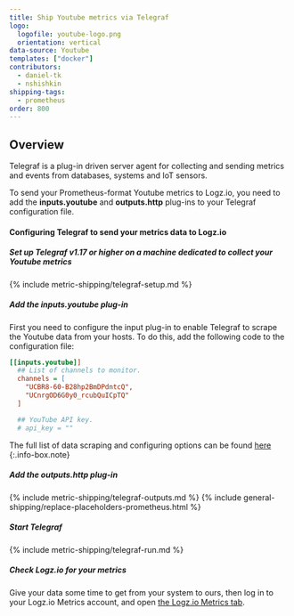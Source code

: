 ```yaml
---
title: Ship Youtube metrics via Telegraf
logo:
  logofile: youtube-logo.png
  orientation: vertical
data-source: Youtube 
templates: ["docker"]
contributors:
  - daniel-tk
  - nshishkin
shipping-tags:  
  - prometheus
order: 800
---
```



## Overview

Telegraf is a plug-in driven server agent for collecting and sending metrics and events from databases, systems and IoT sensors.

To send your Prometheus-format Youtube metrics to Logz.io, you need to add the **inputs.youtube** and **outputs.http** plug-ins to your Telegraf configuration file.

#### Configuring Telegraf to send your metrics data to Logz.io

<div class="tasklist">

##### Set up Telegraf v1.17 or higher on a machine dedicated to collect your Youtube metrics

{% include metric-shipping/telegraf-setup.md %}

##### Add the inputs.youtube plug-in

First you need to configure the input plug-in to enable Telegraf to scrape the Youtube data from your hosts. To do this, add the following code to the configuration file:

``` ini
[[inputs.youtube]]
  ## List of channels to monitor.
  channels = [
    "UCBR8-60-B28hp2BmDPdntcQ",
    "UCnrgOD6G0y0_rcubQuICpTQ"
  ]

  ## YouTube API key.
  # api_key = ""
```

<!-- info-box-start:info -->
The full list of data scraping and configuring options can be found [here](https://github.com/influxdata/telegraf/blob/release-1.18/plugins/inputs/youtube/README.md)
{:.info-box.note}
<!-- info-box-end -->

##### Add the outputs.http plug-in
  
{% include metric-shipping/telegraf-outputs.md %}
{% include general-shipping/replace-placeholders-prometheus.html %}
  
##### Start Telegraf

{% include metric-shipping/telegraf-run.md %}

##### Check Logz.io for your metrics

Give your data some time to get from your system to ours, then log in to your Logz.io Metrics account, and open [the Logz.io Metrics tab](https://app.logz.io/#/dashboard/metrics/).


</div>
